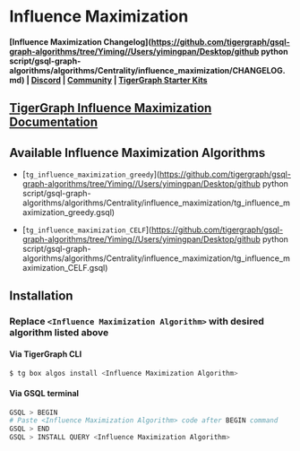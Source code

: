 
# Influence Maximization

#### [Influence Maximization Changelog](https://github.com/tigergraph/gsql-graph-algorithms/tree/Yiming//Users/yimingpan/Desktop/github python script/gsql-graph-algorithms/algorithms/Centrality/influence_maximization/CHANGELOG.md) | [Discord](https://discord.gg/vFbmPyvJJN) | [Community](https://community.tigergraph.com) | [TigerGraph Starter Kits](https://github.com/zrougamed/TigerGraph-Starter-Kits-Parser)

## [TigerGraph Influence Maximization Documentation](https://docs.tigergraph.com/tigergraph-platform-overview/graph-algorithm-library#N/A)

## Available Influence Maximization Algorithms 

* [`tg_influence_maximization_greedy`](https://github.com/tigergraph/gsql-graph-algorithms/tree/Yiming//Users/yimingpan/Desktop/github python script/gsql-graph-algorithms/algorithms/Centrality/influence_maximization/tg_influence_maximization_greedy.gsql)

* [`tg_influence_maximization_CELF`](https://github.com/tigergraph/gsql-graph-algorithms/tree/Yiming//Users/yimingpan/Desktop/github python script/gsql-graph-algorithms/algorithms/Centrality/influence_maximization/tg_influence_maximization_CELF.gsql)

## Installation 

### Replace `<Influence Maximization Algorithm>` with desired algorithm listed above 

#### Via TigerGraph CLI

```bash
$ tg box algos install <Influence Maximization Algorithm>
```

#### Via GSQL terminal

```bash
GSQL > BEGIN
# Paste <Influence Maximization Algorithm> code after BEGIN command
GSQL > END 
GSQL > INSTALL QUERY <Influence Maximization Algorithm>
```